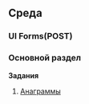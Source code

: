 ## Среда


### UI Forms(POST)

### Основной раздел

**Задания**

1. [Анаграммы](../../../../anagram-server-1-the-basics-challenge)
